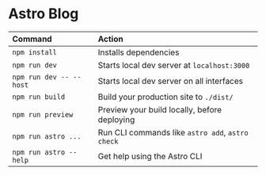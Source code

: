 # Astro Blog

| Command                 | Action                                           |
| :---------------------- | :----------------------------------------------- |
| `npm install`           | Installs dependencies                            |
| `npm run dev`           | Starts local dev server at `localhost:3000`      |
| `npm run dev -- --host` | Starts local dev server on all interfaces        |
| `npm run build`         | Build your production site to `./dist/`          |
| `npm run preview`       | Preview your build locally, before deploying     |
| `npm run astro ...`     | Run CLI commands like `astro add`, `astro check` |
| `npm run astro --help`  | Get help using the Astro CLI                     |
